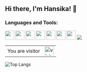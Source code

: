 ## Hi there, I'm Hansika! 👋

<!--
**HansikaSachdeva/HansikaSachdeva** is a ✨ _special_ ✨ repository because its `README.md` (this file) appears on your GitHub profile.

Here are some ideas to get you started:

- 🔭 I’m currently working on ...
- 🌱 I’m currently learning ...
- 👯 I’m looking to collaborate on ...
- 🤔 I’m looking for help with ...
- 💬 Ask me about ...
- 📫 How to reach me: ...
- 😄 Pronouns: ...
- ⚡ Fun fact: ...
-->
### Languages and Tools:  

<img height="30" src="https://upload.wikimedia.org/wikipedia/commons/1/18/ISO_C%2B%2B_Logo.svg">
<img height="30" src="https://image.pngaaa.com/764/1525764-middle.png">
<img height="30" src="https://mpng.subpng.com/20180218/khe/kisspng-rstudio-macos-clip-art-r-5a89b3da0b6081.4779308415189739140466.jpg">
<img height="30" src="https://upload.wikimedia.org/wikipedia/commons/thumb/0/0a/Python.svg/768px-Python.svg.png">
<img height="30" src="https://mpng.subpng.com/20190129/qlx/kisspng-logo-mysql-organization-brand-database-mysql-development-5c507af1d46325.50972441154877822587.jpg">
<img height="30" src="https://www.dynamictechservices.com/wp-content/uploads/2018/10/Power-BI-Logo-Transparent.png">
<img height="30" src="https://brandslogos.com/wp-content/uploads/thumbs/c-logo-vector-1.svg">   

<img src="https://github-readme-stats.vercel.app/api?username=HansikaSachdeva&show_icons=true&theme=radical&include_all_commits=true">  


<table>
  <tr>
    <td>You are visitor</td>
    <td><img src="https://profile-counter.glitch.me/HansikaSachdeva/count.svg" alt="vistor count" height="30" /></td>
  </tr>
</table>  


![Top Langs](https://github-readme-stats.vercel.app/api/top-langs/?username=HansikaSachdeva&hide=rebol&&show=cpp&theme=radical)
